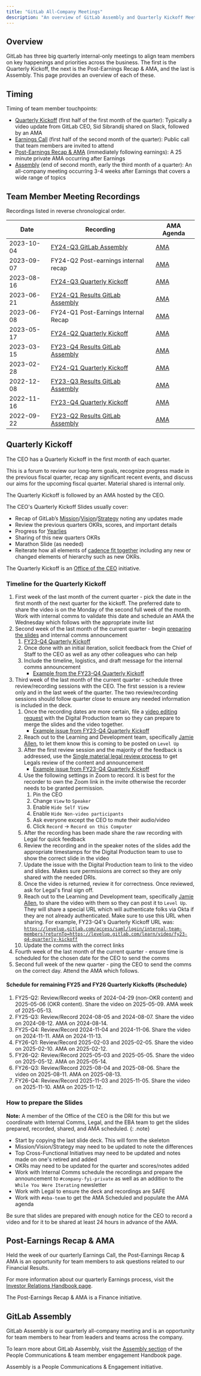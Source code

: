 ```yaml
---
title: "GitLab All-Company Meetings"
description: "An overview of GitLab Assembly and Quarterly Kickoff Meetings"
---
```


## Overview

GitLab has three big quarterly internal-only meetings to align team members on key happenings and priorities across the business. The first is the Quarterly Kickoff, the next is the Post-Earnings Recap & AMA, and the last is Assembly. This page provides an overview of each of these.

## Timing

Timing of team member touchpoints:

- [Quarterly Kickoff](/handbook/ceo/office-of-the-ceo/#quarterly-kickoff) (first half of the first month of the quarter): Typically a video update from GitLab CEO, Sid Sibrandij shared on Slack, followed by an AMA
- [Earnings Call](/handbook/finance/investor-relations/#quarterly-earnings-process) (first half of the second month of the quarter): Public call that team members are invited to attend
- [Post-Earnings Recap & AMA](#post-earnings-recap--ama) (immediately following earnings): A 25 minute private AMA occurring after Earnings
- [Assembly](/handbook/people-group/employment-branding/people-communications/#gitlab-assembly) (end of second month, early the third month of a quarter): An all-company meeting occurring 3-4 weeks after Earnings that covers a wide range of topics

## Team Member Meeting Recordings

Recordings listed in reverse chronological order.

| Date | Recording | AMA Agenda |
| ------ | ------ | ------ |
| 2023-10-04 | [FY24-Q3 GitLab Assembly](https://levelup.gitlab.com/access/saml/login/internal-team-members?returnTo=https://levelup.gitlab.com/learn/video/fy24-q3-gitlab-assembly) | [AMA](https://docs.google.com/document/d/1gU-kOiEqSPt7mXdWWhYrjtAXr-RQNLYn7mH9BT0wSVU/edit#heading=h.73bvjze4oj3a) |
| 2023-09-07 | FY24-Q2 Post-earnings internal recap | [AMA](https://docs.google.com/document/d/1Fb5yMM_AblPy2kzxxpMY0JBekfZGnaC-APcFDTulgR8/edit#heading=h.73bvjze4oj3a) |
| 2023-08-16 | [FY24-Q3 Quarterly Kickoff](https://levelup.gitlab.com/access/saml/login/internal-team-members?returnTo=https://levelup.gitlab.com/learn/video/fy24-q3-quarterly-kickoff-ama) | [AMA](https://docs.google.com/document/d/1IEPh3msR76Rs3-nURiI8sIsexEgMgk7OmHko2P4TJaE/edit) |
| 2023-06-21 | [FY24-Q1 Results GitLab Assembly](https://levelup.gitlab.com/access/saml/login/internal-team-members?returnTo=https://levelup.gitlab.com/learn/video/fy24-q2-gitlab-assembly) | [AMA](https://docs.google.com/document/d/1l_Wm2hRozlBHQgFhOM-YvPL7gen5M6lpd7LDceK-EFc/edit#heading=h.v7v4cfj1oa5d) |
| 2023-06-08 | FY24-Q1 Post-Earnings Internal Recap | [AMA](https://docs.google.com/document/d/1Je7Gya4VuwZ56VhNJUqyioJ7-eKmJA2LtoJCUVKoMsM/edit#heading=h.73bvjze4oj3a) |
| 2023-05-17 | [FY24-Q2 Quarterly Kickoff](https://levelup.gitlab.com/access/saml/login/internal-team-members?returnTo=https://levelup.gitlab.com/learn/video/fy24-q2-quarterly-kickoff) | [AMA](https://docs.google.com/document/d/1mtLL3HKIWCe6xV1w4wF9ViYhDm5elhKb_IdTsbJxFak/edit#heading=h.3p4twch2ko0a) |
| 2023-03-15 | [FY23-Q4 Results GitLab Assembly](https://levelup.gitlab.com/access/saml/login/internal-team-members?returnTo=https://levelup.gitlab.com/learn/video/gitlab-assembly-fy23-q4-results) | [AMA](https://docs.google.com/document/d/1extPldea7aaYg85M_PQZh9nOr7DUcjhVmTMmvV_qlxE/edit#heading=h.73bvjze4oj3a) |
| 2023-02-28 | [FY24-Q1 Quarterly Kickoff](https://levelup.gitlab.com/access/saml/login/internal-team-members?returnTo=https://levelup.gitlab.com/learn/video/fy-24-q1-quarterly-kickoff) | [AMA](https://docs.google.com/document/d/1Jqty20IKf4SsI41pY-tPyQwNuD0WuujP18XLfNfLcIk/edit#heading=h.3p4twch2ko0a) |
| 2022-12-08 | [FY23-Q3 Results GitLab Assembly](https://levelup.gitlab.com/access/saml/login/internal-team-members?returnTo=https://levelup.gitlab.com/learn/video/gitlab-assembly-fy23-q3-results) | [AMA](https://docs.google.com/document/d/1iIXxUqnpDy4yDTRfJJxp9hQ8291w7ST4E1dSjObDUqc/edit#heading=h.73bvjze4oj3a) |
| 2022-11-16 | [FY23-Q4 Quarterly Kickoff](https://levelup.gitlab.com/access/saml/login/internal-team-members?returnTo=https://levelup.gitlab.com/learn/video/fy23-q4-quarterly-kickoff) | [AMA](https://docs.google.com/document/d/1jpm2cQb0HmD464HZVpSmc41-cfVH6Ecs6w_GZDV4PY8/edit#heading=h.jcmjxz6nb1le) |
| 2022-09-22 | [FY23-Q2 Results GitLab Assembly](https://levelup.gitlab.com/access/saml/login/internal-team-members?returnTo=https://levelup.gitlab.com/learn/video/gitlab-assembly-fy23-q2-results) | [AMA](https://docs.google.com/document/d/1-CYLe7g4Vy0geOSzTINXiASu9VGF-nSmawtbBBluSsc/edit#heading=h.73bvjze4oj3a) |

## Quarterly Kickoff

The CEO has a Quarterly Kickoff in the first month of each quarter.

This is a forum to review our long-term goals, recognize progress made in the previous fiscal quarter, recap any significant recent events, and discuss our aims for the upcoming fiscal quarter. Material shared is internal only.

The Quarterly Kickoff is followed by an AMA hosted by the CEO.

The CEO's Quarterly Kickoff Slides usually cover:
- Recap of GitLab’s [Mission](/handbook/company/mission/)/[Vision](/handbook/company/vision/)/[Strategy](/handbook/company/strategy/) noting any updates made
- Review the previous quarters OKRs, scores, and important details
- Progress for [Yearlies](/handbook/company/yearlies/)
- Sharing of this new quarters OKRs
- Marathon Slide (as needed)
- Reiterate how all elements of [cadence fit together](/handbook/company/yearlies/#cadence) including any new or changed elements of hierarchy such as new OKRs.

The Quarterly Kickoff is an [Office of the CEO](/handbook/ceo/office-of-the-ceo/) initiative.

### Timeline for the Quarterly Kickoff

1. First week of the last month of the current quarter - pick the date in the first month of the next quarter for the kickoff. The preferred date to share the video is on the Monday of the second full week of the month. Work with internal comms to validate this date and schedule an AMA the Wednesday which follows with the appropriate invite list
1. Second week of the last month of the current quarter - begin [preparing the slides](#how-to-prepare-the-slides) and internal comms announcement
    1. [FY23-Q4 Quarterly Kickoff](https://docs.google.com/presentation/d/1ItrJIJWIwnDQ13KNtuBDFRTdSa6nLpAeBXa4vi4i4ws)
    1. Once done with an initial iteration, solicit feedback from the Chief of Staff to the CEO as well as any other colleagues who can help
    1. Include the timeline, logistics, and draft message for the internal comms announcement
        - [Example from the FY23-Q4 Quarterly Kickoff](https://docs.google.com/document/d/1a2C3h24wvYn4qYpNKNnweW-Wx1BQ4ZRX50StO7XmbkU)
1. Third week of the last month of the current quarter - schedule three review/recording sessions with the CEO. The first session is a review only and in the last week of the quarter. The two review/recording sessions should follow quarter close to ensure any needed information is included in the deck.
    1. Once the recording dates are more certain, file a [video editing request](https://gitlab.com/gitlab-com/marketing/inbound-marketing/global-content/digital-production/-/issues/new?issuable_template=video-editing-request) with the Digital Production team so they can prepare to merge the slides and the video together.
        - [Example issue from FY23-Q4 Quarterly Kickoff](https://gitlab.com/gitlab-com/marketing/inbound-marketing/global-content/digital-production/-/issues/339)
    1. Reach out to the Learning and Development team, specifically [Jamie Allen](https://gitlab.com/jallen16), to let them know this is coming to be posted on `Level Up`
    1. After the first review session and the majority of the feedback is addressed, use the [Single material legal review process](/handbook/legal/materials-legal-review-process/#track-1-single-material-legal-review-process) to get Legals review of the content and announcement
        - [Example issue from FY23-Q4 Quarterly Kickoff](https://gitlab.com/gitlab-com/legal-and-compliance/-/issues/1237)
    1. Use the following settings in Zoom to record. It is best for the recorder to own the Zoom link in the invite otherwise the recorder needs to be granted permission.
        1. Pin the CEO
        1. Change `View` to `Speaker`
        1. Enable `Hide Self View`
        1. Enable `Hide Non-video participants`
        1. Ask everyone except the CEO to mute their audio/video
        1. Click `Record` -> `Record on this Computer`
    1. After the recording has been made share the raw recording with Legal for quick feedback
    1. Review the recording and in the speaker notes of the slides add the appropriate timestamps for the Digital Production team to use to show the correct slide in the video
    1. Update the issue with the Digital Production team to link to the video and slides. Makes sure permissions are correct so they are only shared with the needed DRIs.
    1. Once the video is returned, review it for correctness. Once reviewed, ask for Legal's final sign off.
    1. Reach out to the Learning and Development team, specifically [Jamie Allen](https://gitlab.com/jallen16), to share the video with them so they can post it to `Level Up`. They will share a special URL which will authenticate folks via Okta if they are not already authenticated. Make sure to use this URL when sharing. For example, FY23-Q4's Quarterly Kickoff URL was:
    [`https://levelup.gitlab.com/access/saml/login/internal-team-members?returnTo=https://levelup.gitlab.com/learn/video/fy23-q4-quarterly-kickoff`](https://levelup.gitlab.com/access/saml/login/internal-team-members?returnTo=https://levelup.gitlab.com/learn/video/fy23-q4-quarterly-kickoff)
    1. Update the comms with the correct links
1. Fourth week of the last month of the current quarter - ensure time is scheduled for the chosen date for the CEO to send the comms
1. Second full week of the new quarter - ping the CEO to send the comms on the correct day. Attend the AMA which follows.

#### Schedule for remaining FY25 and FY26 Quarterly Kickoffs {#schedule}

1. FY25-Q2: Review/Record weeks of 2024-04-29 (non-OKR content) and 2025-05-06 (OKR content). Share the video on 2025-05-09. AMA week of 2025-05-13.
1. FY25-Q3: Review/Record 2024-08-05 and 2024-08-07. Share the video on 2024-08-12. AMA on 2024-08-14.
1. FY25-Q4: Review/Record 2024-11-04 and 2024-11-06. Share the video on 2024-11-11. AMA on 2024-11-13.
1. FY26-Q1: Review/Record 2025-02-03 and 2025-02-05. Share the video on 2025-02-10. AMA on 2025-02-12.
1. FY26-Q2: Review/Record 2025-05-03 and 2025-05-05. Share the video on 2025-05-12. AMA on 2025-05-14.
1. FY26-Q3: Review/Record 2025-08-04 and 2025-08-06. Share the video on 2025-08-11. AMA on 2025-08-13.
1. FY26-Q4: Review/Record 2025-11-03 and 2025-11-05. Share the video on 2025-11-10. AMA on 2025-11-12.

### How to prepare the Slides

**Note:** A member of the Office of the CEO is the DRI for this but we coordinate with Internal Comms, Legal, and the EBA team to get the slides prepared, recorded, shared, and AMA scheduled.
{: .note}

- Start by copying the last slide deck. This will form the skeleton
- Mission/Vision/Strategy may need to be updated to note the differences
- Top Cross-Functional Initiatives may need to be updated and notes made on one's retired and added
- OKRs may need to be updated for the quarter and scores/notes added
- Work with Internal Comms schedule the recordings and prepare the announcement to `#company-fyi-private` as well as an addition to the `While You Were Iterating` newsletter
- Work with Legal to ensure the deck and recordings are SAFE
- Work with `#eba-team` to get the AMA Scheduled and populate the AMA agenda

Be sure that slides are prepared with enough notice for the CEO to record a video and for it to be shared at least 24 hours in advance of the AMA.

## Post-Earnings Recap & AMA

Held the week of our quarterly Earnings Call, the Post-Earnings Recap & AMA is an opportunity for team members to ask questions related to our Financial Results.

For more information about our quarterly Earnings process, visit the [Investor Relations Handbook page](/handbook/finance/investor-relations/).

The Post-Earnings Recap & AMA is a Finance initiative.

## GitLab Assembly

GitLab Assembly is our quarterly all-company meeting and is an opportunity for team members to hear from leaders and teams across the company.

To learn more about GitLab Assembly, visit the [Assembly section](/handbook/people-group/employment-branding/people-communications/#gitlab-assembly) of the People Communications & team member engagement Handbook page.

Assembly is a People Communications & Engagement initiative.
